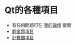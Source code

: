 # Qt的各種項目
- 有任何問題可在 [我的論壇](http://macaucode.freecluster.eu/forum.php?mod=forumdisplay&fid=43) 提問
- [翻金幣項目](https://github.com/ngiokweng/QtProject/tree/master/CoinFlip)
- [計數器項目](https://github.com/ngiokweng/QtProject/tree/master/Calculator)

